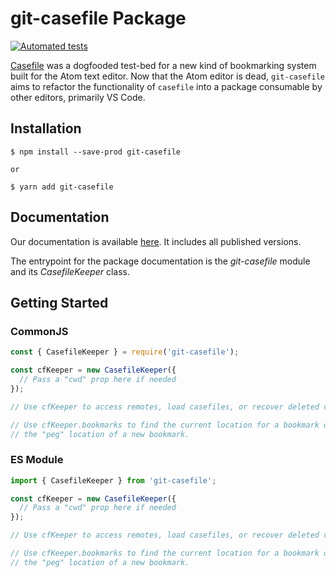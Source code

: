 # git-casefile Package

[![Automated tests](https://github.com/PNW-TechPros/git-casefile/actions/workflows/ci-tests.yml/badge.svg?branch=version%2F1.x)](https://github.com/PNW-TechPros/git-casefile/actions/workflows/ci-tests.yml)

[Casefile][casefile] was a dogfooded test-bed for a new kind of bookmarking system built for the Atom text editor.  Now that the Atom editor is dead, `git-casefile` aims to refactor the functionality of `casefile` into a package consumable by other editors, primarily VS Code.

## Installation

```console
$ npm install --save-prod git-casefile

or 

$ yarn add git-casefile
```

## Documentation

Our documentation is available [here](https://PNW-TechPros.github.io/git-casefile).  It includes all published versions.

The entrypoint for the package documentation is the *git-casefile* module and its *CasefileKeeper* class.

## Getting Started

### CommonJS

```js
const { CasefileKeeper } = require('git-casefile');

const cfKeeper = new CasefileKeeper({
  // Pass a "cwd" prop here if needed
});

// Use cfKeeper to access remotes, load casefiles, or recover deleted casefiles.

// Use cfKeeper.bookmarks to find the current location for a bookmark or compute
// the "peg" location of a new bookmark.
```

### ES Module

```js
import { CasefileKeeper } from 'git-casefile';

const cfKeeper = new CasefileKeeper({
  // Pass a "cwd" prop here if needed
});

// Use cfKeeper to access remotes, load casefiles, or recover deleted casefiles.

// Use cfKeeper.bookmarks to find the current location for a bookmark or compute
// the "peg" location of a new bookmark.
```

[casefile]: https://github.com/rtweeks/casefile
